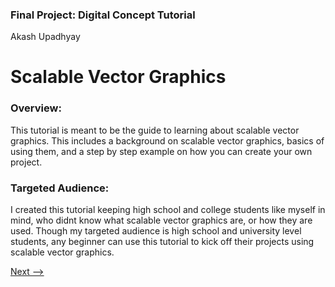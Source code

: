 ### Final Project: Digital Concept Tutorial
Akash Upadhyay

# Scalable Vector Graphics

### **Overview:**
This tutorial is meant to be the guide to learning about scalable vector graphics. This includes a background on scalable vector graphics, basics of using them, and a step by step example on how you can create your own project.

### **Targeted Audience:**
I created this tutorial keeping high school and college students like myself in mind, who didnt know what scalable vector graphics are, or how they are used. Though my targeted audience is high school and university level students, any beginner can use this tutorial to kick off their projects using scalable vector graphics.

[Next -->](background.md)
